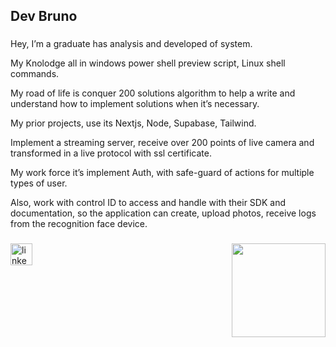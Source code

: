 <h2 align="left">Dev Bruno</h2>

###
Hey, I’m a graduate has analysis and developed of system.

My Knolodge all in windows power shell preview script, Linux shell commands.

My road of life is conquer 200 solutions algorithm to help a write and understand how to implement solutions when it’s necessary.

My prior projects, use its Nextjs, Node, Supabase, Tailwind.

Implement a streaming server, receive over 200 points of live camera and transformed in a live protocol with ssl certificate.

My work force it’s implement Auth, with safe-guard of actions for multiple types of user.

Also, work with control ID to access and handle with their SDK and documentation, so the application can create, upload photos, receive logs from the recognition face device.

###

<img align="right" height="150" src="https://avatars.githubusercontent.com/u/47322135?v=4"  />

###


###

<div align="left">
  <a href="https://www.linkedin.com/in/brunofpedraca/" target="_blank">
    <img src="https://img.shields.io/static/v1?message=LinkedIn&logo=linkedin&label=&color=0077B5&logoColor=white&labelColor=&style=for-the-badge" height="35" alt="linkedin logo"  />
  </a>
</div>



